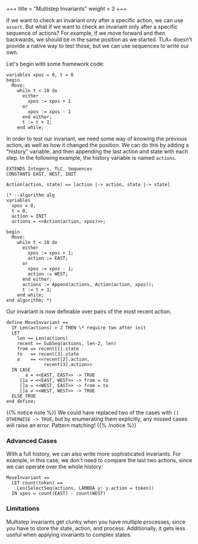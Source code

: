 +++
title = "Multistep Invariants"
weight = 3
+++

If we want to check an invariant only after a specific action, we can use `assert`. But what if we want to check an invariant only after a specific sequence of actions? For example, if we move forward and then backwards, we should be in the same position as we started. TLA+ doesn't provide a native way to test those, but we can use sequences to write our own.

Let's begin with some framework code:

```tla
variables xpos = 0, t = 0
begin
  Move:
    while t < 10 do
      either 
        xpos := xpos + 1
      or
        xpos := xpos - 1
      end either;
      t := t + 1;
    end while;
```

In order to test our invariant, we need some way of knowing the previous action, as well as how it changed the position. We can do this by adding a "history" variable, and then appending the last action and state with each step. In the following example, the history variable is named `actions`.

```tla
EXTENDS Integers, TLC, Sequences
CONSTANTS EAST, WEST, INIT

Action(action, state) == [action |-> action, state |-> state]

(* --algorithm alg
variables 
  xpos = 0, 
  t = 0,
  action = INIT
  actions = <<Action(action, xpos)>>;

begin
  Move:
    while t < 10 do
      either 
        xpos := xpos + 1;
        action := EAST;
      or
        xpos := xpos - 1;
        action := WEST;
      end either;
      actions := Append(actions, Action(action, xpos));
      t := t + 1;
    end while;
end algorithm; *)
```

Our invariant is now definable over pairs of the most recent action.

```tla
define MoveInvariant ==
  IF Len(actions) > 2 THEN \* require two after init
  LET 
    len == Len(actions)
    recent == SubSeq(actions, len-2, len)
    from == recent[1].state
    to   == recent[3].state
    a    == <<recent[2].action, 
              recent[3].action>>
  IN CASE
       a = <<EAST, EAST>> -> TRUE
     []a = <<EAST, WEST>> -> from = to
     []a = <<WEST, EAST>> -> from = to
     []a = <<WEST, WEST>> -> TRUE
  ELSE TRUE
end define;
```

{{% notice note %}}
We could have replaced two of the cases with `[] OTHERWISE -> TRUE`, but by enumerating them explicitly, any missed cases will raise an error. Pattern matching! 
{{% /notice %}}

### Advanced Cases

With a full history, we can also write more sophisticated invariants. For example, in this case, we don't need to compare the last two actions, since we can operate over the whole history:

```tla
MoveInvariant ==
  LET count(token) ==
    Len(SelectSeq(actions, LAMBDA y: y.action = token))
  IN xpos = count(EAST) - count(WEST)
```

### Limitations

Multistep invariants get clunky when you have multiple processes, since you have to store the state, action, and process. Additionally, it gets less useful when applying invariants to complex states.
